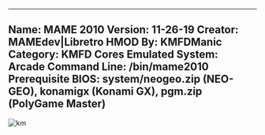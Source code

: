 -----------------------
Name: MAME 2010
Version: 11-26-19
Creator: MAMEdev|Libretro
HMOD By: KMFDManic
Category: KMFD Cores
Emulated System: Arcade
Command Line: /bin/mame2010
Prerequisite BIOS: system/neogeo.zip (NEO-GEO), konamigx (Konami GX), pgm.zip (PolyGame Master)
-----------------------
![km](https://i.imgur.com/ixLUcLR.png) 


